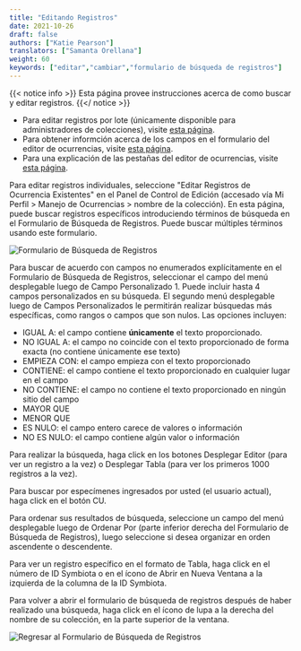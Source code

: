 ```yaml
---
title: "Editando Registros"
date: 2021-10-26
draft: false
authors: ["Katie Pearson"]
translators: ["Samanta Orellana"]
weight: 60
keywords: ["editar","cambiar","formulario de búsqueda de registros"]
---
```


{{< notice info >}}
  Esta página provee instrucciones acerca de como buscar y editar registros.
{{</ notice >}}

* Para editar registros por lote (únicamente disponible para administradores de colecciones), visite [esta página](https://biokic.github.io/symbiota-docs/es/coll_manager/edit/batch/).
* Para obtener informción acerca de los campos en el formulario del editor de ocurrencias, visite [esta página](https://biokic.github.io/symbiota-docs/es/editor/edit/fields).
* Para una explicación de las pestañas del editor de ocurrencias, visite [esta página](https://biokic.github.io/symbiota-docs/es/editor/edit/tabs/).

Para editar registros individuales, seleccione "Editar Registros de Ocurrencia Existentes" en el Panel de Control de Edición (accesado vía Mi Perfil > Manejo de Ocurrencias > nombre de la colección). En esta página, puede buscar registros específicos introduciendo términos de búsqueda en el Formulario de Búsqueda de Registros. Puede buscar múltiples términos usando este formulario.

![Formulario de Búsqueda de Registros](/symbiota-docs/images/recordsearchform.PNG)

Para buscar de acuerdo con campos no enumerados explícitamente en el Formulario de Búsqueda de Registros, seleccionar el campo del menú desplegable luego de Campo Personalizado 1. Puede incluir hasta 4 campos personalizados en su búsqueda. El segundo menú desplegable luego de Campos Personalizados le permitirán realizar búsquedas más específicas, como rangos o campos que son nulos. Las opciones incluyen:
* IGUAL A: el campo contiene **únicamente** el texto proporcionado.
* NO IGUAL A: el campo no coincide con el texto proporcionado de forma exacta (no contiene únicamente ese texto)
* EMPIEZA CON: el campo empieza con el texto proporcionado
* CONTIENE: el campo contiene el texto proporcionado en cualquier lugar en el campo
* NO CONTIENE: el campo no contiene el texto proporcionado en ningún sitio del campo
* MAYOR QUE
* MENOR QUE
* ES NULO: el campo entero carece de valores o información
* NO ES NULO: el campo contiene algún valor o información

Para realizar la búsqueda, haga click en los botones Desplegar Editor (para ver un registro a la vez) o Desplegar Tabla (para ver los primeros 1000 registros a la vez).

Para buscar por especímenes ingresados por usted (el usuario actual), haga click en el botón CU.

Para ordenar sus resultados de búsqueda, seleccione un campo del menú desplegable luego de Ordenar Por (parte inferior derecha del Formulario de Búsqueda de Registros), luego seleccione si desea organizar en orden ascendente o descendente.

Para ver un registro específico en el formato de Tabla, haga click en el número de ID Symbiota o en el ícono de Abrir en Nueva Ventana a la izquierda de la columna de la ID Symbiota.

Para volver a abrir el formulario de búsqueda de registros después de haber realizado una búsqueda, haga click en el ícono de lupa a la derecha del nombre de su colección, en la parte superior de la ventana.

![Regresar al Formulario de Búsqueda de Registros](/symbiota-docs/images/returntorecordsearchform.PNG)
